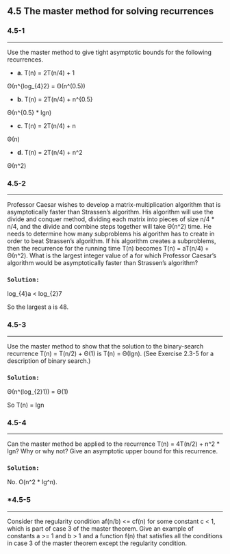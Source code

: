 ## 4.5 The master method for solving recurrences

### 4.5-1
***
Use the master method to give tight asymptotic bounds for the following recurrences.

* __a__.  T(n) = 2T(n/4) + 1

Θ(n^{log_{4}2} = Θ(n^(0.5))

* __b__.  T(n) = 2T(n/4) + n^{0.5}

Θ(n^{0.5} * lgn)

* __c__.  T(n) = 2T(n/4) + n

Θ(n)

* __d__. T(n) = 2T(n/4) + n^2

Θ(n^2)

### 4.5-2
***
Professor Caesar wishes to develop a matrix-multiplication algorithm that is asymptotically faster than Strassen’s algorithm. 
His algorithm will use the divide and conquer method, dividing each matrix into pieces of size n/4 * n/4, and the divide and 
combine steps together will take Θ(n^2) time. He needs to determine how many subproblems his algorithm has to create in order 
to beat Strassen’s algorithm. If his algorithm creates a subproblems, then the recurrence for the running time T(n) becomes 
T(n) = aT(n/4) + Θ(n^2). What is the largest integer value of a for which Professor Caesar’s algorithm would be asymptotically 
faster than Strassen’s algorithm?

### `Solution:`
log_{4}a < log_{2}7

So the largest a is 48.

### 4.5-3
***
Use the master method to show that the solution to the binary-search recurrence T(n) = T(n/2) + Θ(1) is T(n) = Θ(lgn). 
(See Exercise 2.3-5 for a description of binary search.)

### `Solution:`
Θ(n^(log_{2}1)) = Θ(1)

So T(n) = lgn

### 4.5-4
***
Can the master method be applied to the recurrence T(n) = 4T(n/2) + n^2 * lgn? Why or why not? Give an asymptotic upper 
bound for this recurrence.

### `Solution:`
No. O(n^2 * lg^n).

### *4.5-5
***
Consider the regularity condition af(n/b) <= cf(n) for some constant c < 1, which is part of case 3 of the master theorem. 
Give an example of constants a >= 1 and b > 1 and a function f(n) that satisfies all the conditions in case 3 of the master 
theorem except the regularity condition.
